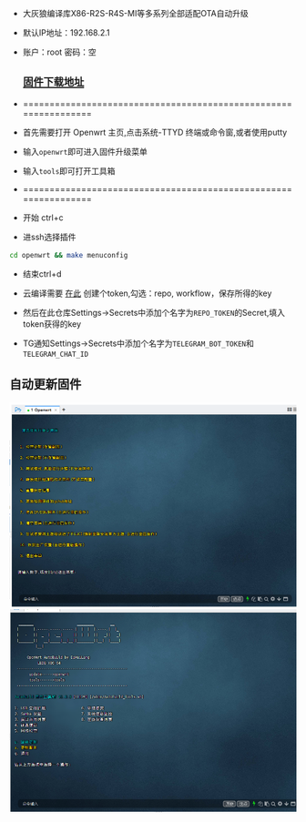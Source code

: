 
- 大灰狼编译库X86-R2S-R4S-MI等多系列全部适配OTA自动升级
- 默认IP地址：192.168.2.1
- 账户：root   密码：空
 
  ## [`固件下载地址`](https://github.com/shidahuilang/openwrt/releases)

- ================================================================
- 首先需要打开 Openwrt 主页,点击系统-TTYD 终端或命令窗,或者使用putty 
- 输入```openwrt```即可进入固件升级菜单                            
- 输入```tools```即可打开工具箱                                    
- ================================================================
- 开始 ctrl+c 
- 进ssh选择插件 
``` bash
cd openwrt && make menuconfig
```
- 结束ctrl+d

- 云编译需要 [在此](https://github.com/settings/tokens) 创建个token,勾选：repo, workflow，保存所得的key
- 然后在此仓库Settings->Secrets中添加个名字为```REPO_TOKEN```的Secret,填入token获得的key

- TG通知Settings->Secrets中添加个名字为```TELEGRAM_BOT_TOKEN```和```TELEGRAM_CHAT_ID```

## 自动更新固件
![img.png](img/img.png)
![img1.png](img/img1.png)



